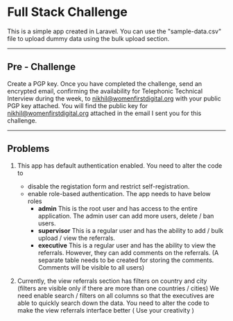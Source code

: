 # Full Stack Challenge

This is a simple app created in Laravel. You can use the "sample-data.csv" file to upload dummy data using the bulk upload section.

---

## Pre - Challenge 

Create a PGP key.
Once you have completed the challenge, send an encrypted email, confirming the availability for Telephonic Technical Interview during the week, to nikhil@womenfirstdigital.org with your public PGP key attached.
You will find the public key for nikhil@womenfirstdigital.org attached in the email I sent you for this challenge.

---
## Problems 

1.  This app has default authentication enabled. You need to alter the code to 
	- disable the registation form and restrict self-registration.
	- enable role-based authentication. The app needs to have below roles 
		- **admin**
		This is the root user and has access to the entire application. The admin user can add more users, delete / ban users.
		- **supervisor**
		This is a regular user and has the ability to add / bulk upload / view the referrals.
		- **executive**
		This is a regular user and has the ability to view the referrals. However, they can add comments on the referrals. (A separate table needs to be created for storing the comments. Comments will be visible to all users)

2. Currently, the view referrals section has filters on country and city (filters are visible only if there are more than one countries / cities)
We need enable search / filters on all columns so that the executives are able to quickly search down the data.
You need to alter the code to make the view referrals interface better ( Use your creativity )